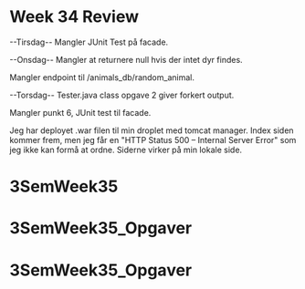# Week 34 Review

--Tirsdag--
Mangler JUnit Test på facade.



--Onsdag--
Mangler at returnere null hvis der intet dyr findes.

Mangler endpoint til /animals_db/random_animal.



--Torsdag--
Tester.java class opgave 2 giver forkert output.

Mangler punkt 6, JUnit test til facade.

Jeg har deployet .war filen til min droplet med tomcat manager.
Index siden kommer frem, men jeg får en "HTTP Status 500 – Internal Server Error" som jeg ikke kan formå at ordne.
Siderne virker på min lokale side.
# 3SemWeek35
# 3SemWeek35_Opgaver
# 3SemWeek35_Opgaver
